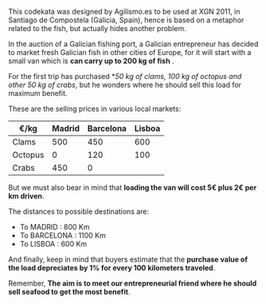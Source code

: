 This codekata was designed by Agilismo.es to be used at XGN 2011, in Santiago de Compostela (Galicia, Spain), hence is based on a metaphor related to the fish, but actually hides another problem.

In the auction of a Galician fishing port, a Galician entrepreneur has decided to market fresh Galician fish in other cities of Europe, for it will start with a small van which is **can carry up to 200 kg of fish** .

For the first trip has purchased **50 kg of clams, 100 kg of octopus and other 50 kg of crabs*, but he wonders where he should sell this load for maximum benefit.

These are the selling prices in various local markets:

| €/kg    | Madrid | Barcelona | Lisboa |
|---------|--------|-----------|--------|
| Clams   | 500    | 450       | 600    |
| Octopus | 0      | 120       | 100    |
| Crabs   | 450    | 0         |        |

But we must also bear in mind that **loading the van will cost 5€ plus 2€ per km driven**.

The distances to possible destinations are:

* To MADRID : 800 Km
* To BARCELONA : 1100 Km
* To LISBOA : 600 Km


And finally, keep in mind that buyers estimate that the **purchase value of the load depreciates by 1% for every 100 kilometers traveled**.

Remember, **The aim is to meet our entrepreneurial friend where he should sell seafood to get the most benefit**.
